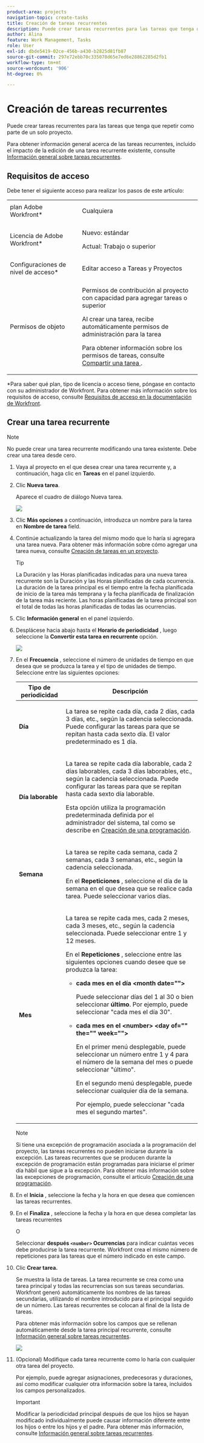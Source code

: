 ```yaml
---
product-area: projects
navigation-topic: create-tasks
title: Creación de tareas recurrentes
description: Puede crear tareas recurrentes para las tareas que tenga que repetir como parte de un solo proyecto.
author: Alina
feature: Work Management, Tasks
role: User
exl-id: dbde5419-02ce-456b-a430-b2825d81fb87
source-git-commit: 297e72ebb70c335078d65e7ed6e28862285d2fb1
workflow-type: tm+mt
source-wordcount: '906'
ht-degree: 0%

---
```


# Creación de tareas recurrentes

<!--Audited: 01/2024-->

Puede crear tareas recurrentes para las tareas que tenga que repetir como parte de un solo proyecto.

Para obtener información general acerca de las tareas recurrentes, incluido el impacto de la edición de una tarea recurrente existente, consulte [Información general sobre tareas recurrentes](../../../manage-work/tasks/manage-tasks/recurring-tasks-overview.md).

## Requisitos de acceso

Debe tener el siguiente acceso para realizar los pasos de este artículo:

<table style="table-layout:auto"> 
 <col> 
 <col> 
 <tbody> 
  <tr> 
   <td role="rowheader">plan Adobe Workfront*</td> 
   <td> <p>Cualquiera</p> </td> 
  </tr> 
  <tr> 
   <td role="rowheader">Licencia de Adobe Workfront*</td> 
   <td> <p>Nuevo: estándar</p> 
   <p>Actual: Trabajo o superior</p> </td> 
  </tr> 
  <tr> 
   <td role="rowheader">Configuraciones de nivel de acceso*</td> 
   <td> <p>Editar acceso a Tareas y Proyectos</p> </td> 
  </tr> 
  <tr> 
   <td role="rowheader">Permisos de objeto</td> 
   <td> <p>Permisos de contribución al proyecto con capacidad para agregar tareas o superior</p> 
   <p>Al crear una tarea, recibe automáticamente permisos de administración para la tarea</p> 
   <p> Para obtener información sobre los permisos de tareas, consulte <a href="../../../workfront-basics/grant-and-request-access-to-objects/share-a-task.md" class="MCXref xref">Compartir una tarea </a>.</p>  </td> 
  </tr> 
 </tbody> 
</table>

&#42;Para saber qué plan, tipo de licencia o acceso tiene, póngase en contacto con su administrador de Workfront. Para obtener más información sobre los requisitos de acceso, consulte [Requisitos de acceso en la documentación de Workfront](/help/quicksilver/administration-and-setup/add-users/access-levels-and-object-permissions/access-level-requirements-in-documentation.md).

## Crear una tarea recurrente

>[!NOTE]
>
>No puede crear una tarea recurrente modificando una tarea existente. Debe crear una tarea desde cero.

1. Vaya al proyecto en el que desea crear una tarea recurrente y, a continuación, haga clic en **Tareas** en el panel izquierdo.
1. Clic **Nueva tarea**.

   Aparece el cuadro de diálogo Nueva tarea.

   ![](assets/nwe-create-task-small-screen-350x272.png)

1. Clic **Más opciones** a continuación, introduzca un nombre para la tarea en **Nombre de tarea** field.
1. Continúe actualizando la tarea del mismo modo que lo haría si agregara una tarea nueva. Para obtener más información sobre cómo agregar una tarea nueva, consulte [Creación de tareas en un proyecto](../../../manage-work/tasks/create-tasks/create-tasks-in-project.md).

   >[!TIP]
   >
   >   La Duración y las Horas planificadas indicadas para una nueva tarea recurrente son la Duración y las Horas planificadas de cada ocurrencia. La duración de la tarea principal es el tiempo entre la fecha planificada de inicio de la tarea más temprana y la fecha planificada de finalización de la tarea más reciente. Las horas planificadas de la tarea principal son el total de todas las horas planificadas de todas las ocurrencias.

1. Clic **Información general** en el panel izquierdo.
1. Desplácese hacia abajo hasta el **Horario de periodicidad** , luego seleccione la **Convertir esta tarea en recurrente** opción.

   ![](assets/recurrence-schedule-section-new-recurring-tasks-nwe-350x351.png)

1. En el **Frecuencia** , seleccione el número de unidades de tiempo en que desea que se produzca la tarea y el tipo de unidades de tiempo. Seleccione entre las siguientes opciones:

   <table style="table-layout:auto"> 
    <col> 
    <col> 
    <thead> 
     <tr> 
      <th>Tipo de periodicidad</th> 
      <th>Descripción</th> 
     </tr> 
    </thead> 
    <tbody> 
     <tr> 
      <td role="rowheader"><strong>Día</strong> </td> 
      <td> <p>La tarea se repite cada día, cada 2 días, cada 3 días, etc., según la cadencia seleccionada. Puede configurar las tareas para que se repitan hasta cada sexto día. El valor predeterminado es 1 día. </p> </td> 
     </tr> 
     <tr> 
      <td role="rowheader"><strong>Día laborable</strong> </td> 
      <td> <p> La tarea se repite cada día laborable, cada 2 días laborables, cada 3 días laborables, etc., según la cadencia seleccionada. Puede configurar las tareas para que se repitan hasta cada sexto día laborable.</p> <p>Esta opción utiliza la programación predeterminada definida por el administrador del sistema, tal como se describe en <a href="../../../administration-and-setup/set-up-workfront/configure-timesheets-schedules/create-schedules.md" class="MCXref xref">Creación de una programación</a>.</p> </td> 
     </tr> 
     <tr> 
      <td role="rowheader"><strong>Semana</strong> </td> 
      <td> <p> La tarea se repite cada semana, cada 2 semanas, cada 3 semanas, etc., según la cadencia seleccionada.</p> <p>En el <strong>Repeticiones</strong> , seleccione el día de la semana en el que desea que se realice cada tarea. Puede seleccionar varios días. </p> </td> 
     </tr> 
     <tr> 
      <td role="rowheader"><strong>Mes</strong> </td> 
      <td> <p>La tarea se repite cada mes, cada 2 meses, cada 3 meses, etc., según la cadencia seleccionada. Puede seleccionar entre 1 y 12 meses. </p> <p>En el <strong>Repeticiones</strong> , seleccione entre las siguientes opciones cuando desee que se produzca la tarea:</p> 
       <ul> 
        <li> <p><strong>cada mes en el día &lt;month date=""&gt;</strong> </p> <p>Puede seleccionar días del 1 al 30 o bien seleccionar <strong>último</strong>. Por ejemplo, puede seleccionar "cada mes el día 30". </p> </li> 
        <li> <p><strong>cada mes en el &lt;number&gt; &lt;day of="" the="" week=""&gt;</strong> </p> <p>En el primer menú desplegable, puede seleccionar un número entre 1 y 4 para el número de la semana del mes o puede seleccionar "último". </p> <p>En el segundo menú desplegable, puede seleccionar cualquier día de la semana. </p> <p>Por ejemplo, puede seleccionar "cada mes el segundo martes". </p> </li> 
       </ul> </td> 
     </tr> 
    </tbody> 
   </table>

   >[!NOTE]
   >
   >Si tiene una excepción de programación asociada a la programación del proyecto, las tareas recurrentes no pueden iniciarse durante la excepción. Las tareas recurrentes que se producen durante la excepción de programación están programadas para iniciarse el primer día hábil que sigue a la excepción. Para obtener más información sobre las excepciones de programación, consulte el artículo [Creación de una programación](../../../administration-and-setup/set-up-workfront/configure-timesheets-schedules/create-schedules.md).

1. En el **Inicia** , seleccione la fecha y la hora en que desea que comiencen las tareas recurrentes.
1. En el **Finaliza** , seleccione la fecha y la hora en que desea completar las tareas recurrentes

   O

   Seleccionar **después `<number>` Ocurrencias** para indicar cuántas veces debe producirse la tarea recurrente. Workfront crea el mismo número de repeticiones para las tareas que el número indicado en este campo.

1. Clic **Crear tarea.**

   Se muestra la lista de tareas. La tarea recurrente se crea como una tarea principal y todas las recurrencias son sus tareas secundarias. Workfront generó automáticamente los nombres de las tareas secundarias, utilizando el nombre introducido para el principal seguido de un número. Las tareas recurrentes se colocan al final de la lista de tareas.

   Para obtener más información sobre los campos que se rellenan automáticamente desde la tarea principal recurrente, consulte [Información general sobre tareas recurrentes](../../../manage-work/tasks/manage-tasks/recurring-tasks-overview.md).

   ![](assets/recurring-tasks-in-task-list-nwe-350x87.png)

1. (Opcional) Modifique cada tarea recurrente como lo haría con cualquier otra tarea del proyecto.

   Por ejemplo, puede agregar asignaciones, predecesoras y duraciones, así como modificar cualquier otra información sobre la tarea, incluidos los campos personalizados.

   >[!IMPORTANT]
   >
   >Modificar la periodicidad principal después de que los hijos se hayan modificado individualmente puede causar información diferente entre los hijos o entre los hijos y el padre. Para obtener más información, consulte [Información general sobre tareas recurrentes](../../../manage-work/tasks/manage-tasks/recurring-tasks-overview.md).
